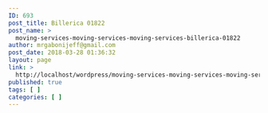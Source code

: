 ```yaml
---
ID: 693
post_title: Billerica 01822
post_name: >
  moving-services-moving-services-moving-services-billerica-01822
author: mrgabonijeff@gmail.com
post_date: 2018-03-28 01:36:32
layout: page
link: >
  http://localhost/wordpress/moving-services-moving-services-moving-services-billerica-01822/
published: true
tags: [ ]
categories: [ ]
---
```

